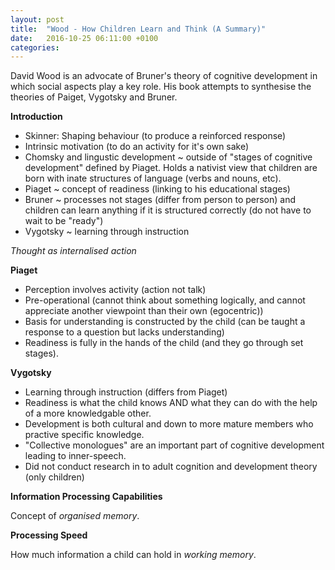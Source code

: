 ```yaml
---
layout: post
title:  "Wood - How Children Learn and Think (A Summary)"
date:   2016-10-25 06:11:00 +0100
categories:
---
```


David Wood is an advocate of Bruner's theory of cognitive development in which social aspects play a key role. His book attempts to synthesise the theories of Paiget, Vygotsky and Bruner.

**Introduction**

- Skinner: Shaping behaviour (to produce a reinforced response)
- Intrinsic motivation (to do an activity for it's own sake)
- Chomsky and lingustic development ~ outside of "stages of cognitive development" defined by Piaget. Holds a nativist view that children are born with inate structures of language (verbs and nouns, etc).
- Piaget ~ concept of readiness (linking to his educational stages)
- Bruner ~ processes not stages (differ from person to person) and children can learn anything if it is structured correctly (do not have to wait to be "ready")
- Vygotsky ~ learning through instruction

*Thought as internalised action*

**Piaget**

- Perception involves activity (action not talk)
- Pre-operational (cannot think about something logically, and cannot appreciate another viewpoint than their own (egocentric))
- Basis for understanding is constructed by the child (can be taught a response to a question but lacks understanding)
- Readiness is fully in the hands of the child (and they go through set stages).

**Vygotsky**

- Learning through instruction (differs from Piaget)
- Readiness is what the child knows AND what they can do with the help of a more knowledgable other.
- Development is both cultural and down to more mature members who practive specific knowledge.
- "Collective monologues" are an important part of cognitive development leading to inner-speech.
- Did not conduct research in to adult cognition and development theory (only children)

**Information Processing Capabilities**

Concept of *organised memory*.

**Processing Speed**

How much information a child can hold in *working memory*.
